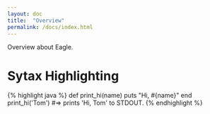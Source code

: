 ```yaml
---
layout: doc
title:  "Overview" 
permalink: /docs/index.html
---
```


Overview about Eagle.

# Sytax Highlighting

{% highlight java %}
def print_hi(name)
  puts "Hi, #{name}"
end
print_hi('Tom')
#=> prints 'Hi, Tom' to STDOUT.
{% endhighlight %}